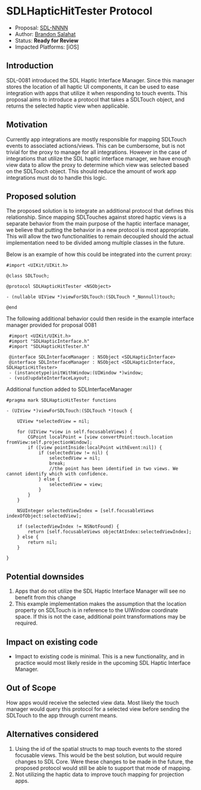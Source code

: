 # SDLHapticHitTester Protocol

* Proposal: [SDL-NNNN](NNNN-SDLHapticHitTesterProtocol.md)
* Author: [Brandon Salahat](https://www.github.com/Toyota-BSalahat)
* Status: **Ready for Review**
* Impacted Platforms: [iOS]

## Introduction
SDL-0081 introduced the SDL Haptic Interface Manager. Since this manager stores the location of all haptic UI components, it can be used to ease integration with apps that utilize it when responding to touch events. This proposal aims to introduce a protocol that takes a SDLTouch object, and returns the selected haptic view when applicable.

## Motivation

Currently app integrations are mostly responsible for mapping SDLTouch events to associated actions/views. This can be cumbersome, but is not trivial for the proxy to manage for all integrations. However in the case of integrations that utilize the SDL haptic interface manager, we have enough view data to allow the proxy to determine which view was selected based on the SDLTouch object. This should reduce the amount of work app integrations must do to handle this logic.

## Proposed solution

The proposed solution is to integrate an additional protocol that defines this relationship. Since mapping SDLTouches against stored haptic views is a separate behavior from the main purpose of the haptic interface manager, we believe that putting the behavior in a new protocol is most appropriate. This will allow the two functionalities to remain decoupled should the actual implementation need to be divided among multiple classes in the future.

Below is an example of how this could be integrated into the current proxy:

```objc
#import <UIKit/UIKit.h>

@class SDLTouch;

@protocol SDLHapticHitTester <NSObject>

- (nullable UIView *)viewForSDLTouch:(SDLTouch *_Nonnull)touch;

@end
```

The following additional behavior could then reside in the example interface manager provided for proposal 0081

```objc
 #import <UIKit/UIKit.h>
 #import "SDLHapticInterface.h"
 #import "SDLHapticHitTester.h"
 
 @interface SDLInterfaceManager : NSObject <SDLHapticInterface>
 @interface SDLInterfaceManager : NSObject <SDLHapticInterface, SDLHapticHitTester>
 - (instancetype)initWithWindow:(UIWindow *)window;
 - (void)updateInterfaceLayout;
```	
Additional function added to SDLInterfaceManager
```objc
#pragma mark SDLHapticHitTester functions

- (UIView *)viewForSDLTouch:(SDLTouch *)touch {
    
    UIView *selectedView = nil;
    
    for (UIView *view in self.focusableViews) {
        CGPoint localPoint = [view convertPoint:touch.location fromView:self.projectionWindow];
        if ([view pointInside:localPoint withEvent:nil]) {
            if (selectedView != nil) {
                selectedView = nil;
                break;
                //the point has been identified in two views. We cannot identify which with confidence.
            } else {
                selectedView = view;
            }
        }
    }
    
    NSUInteger selectedViewIndex = [self.focusableViews indexOfObject:selectedView];
    
    if (selectedViewIndex != NSNotFound) {
        return [self.focusableViews objectAtIndex:selectedViewIndex];
    } else {
        return nil;
    }
    
}
```

## Potential downsides

1. Apps that do not utilize the SDL Haptic Interface Manager will see no benefit from this change
2. This example implementation makes the assumption that the location property on SDLTouch is in reference to the UIWindow coordinate space. If this is not the case, additional point transformations may be required.

## Impact on existing code

- Impact to existing code is minimal. This is a new functionality, and in practice would most likely reside in the upcoming SDL Haptic Interface Manager.

## Out of Scope
How apps would receive the selected view data. Most likely the touch manager would query this protocol for a selected view before sending the SDLTouch to the app through current means. 

## Alternatives considered

1. Using the id of the spatial structs to map touch events to the stored focusable views. This would be the best solution, but would require changes to SDL Core. Were these changes to be made in the future, the proposed protocol would still be able to support that mode of mapping.
2. Not utilizing the haptic data to improve touch mapping for projection apps.
